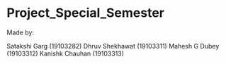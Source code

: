 # Project_Special_Semester

Made by: 

Satakshi Garg (19103282)
Dhruv Shekhawat (19103311)
Mahesh G Dubey (19103312)
Kanishk Chauhan (19103313)
